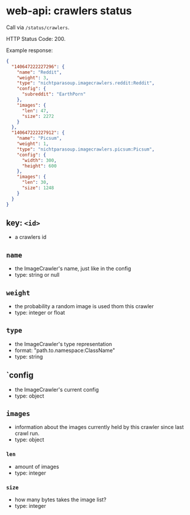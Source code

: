 # web-api: crawlers status

Call via `/status/crawlers`.

HTTP Status Code: 200.

Example response:

```json
{
  "140647222227296": {
    "name": "Reddit",
    "weight": 3,
    "type": "nichtparasoup.imagecrawlers.reddit:Reddit",
    "config": {
      "subreddit": "EarthPorn"
    },
    "images": {
      "len": 47,
      "size": 2272
    }
  },
  "140647222227912": {
    "name": "Picsum",
    "weight": 1,
    "type": "nichtparasoup.imagecrawlers.picsum:Picsum",
    "config": {
      "width": 300,
      "height": 600
    },
    "images": {
      "len": 30,
      "size": 1248
    }
  }
}
```


## key: `<id>`

- a crawlers id 


## `name`

- the ImageCrawler's name, just like in the config
- type: string or null


## `weight`

- the probability a random image is used thom this crawler
- type: integer or float

## `type`

- the ImageCrawler's type representation
- format: "path.to.namespace:ClassName"
- type: string

## `config

- the ImageCrawler's current config
- type: object

## `images`

- information about the images currently held by this crawler since last crawl run.
- type: object


### `len`

- amount of images
- type: integer


### `size`

- how many bytes takes the image list?
- type: integer
